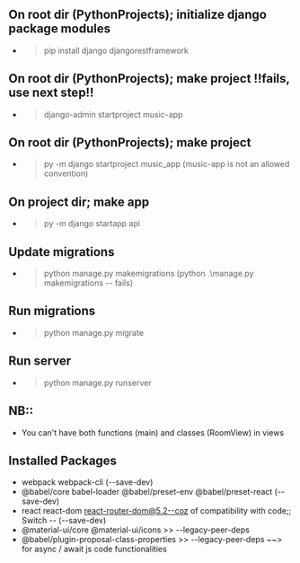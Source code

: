 ## On root dir (PythonProjects); initialize django package modules
- > pip install django djangorestframework

## On root dir (PythonProjects); make project !!fails, use next step!!
- > django-admin startproject music-app

## On root dir (PythonProjects); make project
- > py -m django startproject music_app (music-app is not an allowed convention)

## On project dir; make app
- > py -m django startapp api

## Update migrations
- > python manage.py makemigrations (python .\manage.py makemigrations -- fails)

## Run migrations
- > python manage.py migrate

## Run server
- > python manage.py runserver


## NB:: 
- You can't have both functions (main) and classes (RoomView) in views

## Installed Packages
 - webpack webpack-cli (--save-dev)
 - @babel/core babel-loader @babel/preset-env @babel/preset-react (--save-dev)
 - react react-dom react-router-dom@5.2--coz of compatibility with code;; Switch -- (--save-dev)
 - @material-ui/core @material-ui/icons >> --legacy-peer-deps
 - @babel/plugin-proposal-class-properties >> --legacy-peer-deps ~~> for async / await js code functionalities